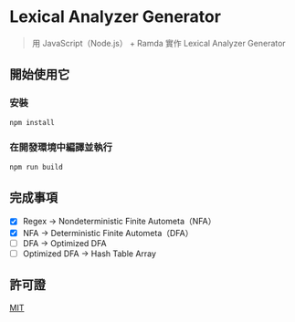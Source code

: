 # Lexical Analyzer Generator

> 用 JavaScript（Node.js） + Ramda 實作 Lexical Analyzer Generator

## 開始使用它

### 安裝

```bash
npm install
```

### 在開發環境中編譯並執行

```bash
npm run build
```

## 完成事項

- [x] Regex -> Nondeterministic Finite Autometa（NFA）
- [x] NFA -> Deterministic Finite Autometa（DFA）
- [ ] DFA -> Optimized DFA
- [ ] Optimized DFA -> Hash Table Array

## 許可證

[MIT](https://choosealicense.com/licenses/mit/)
